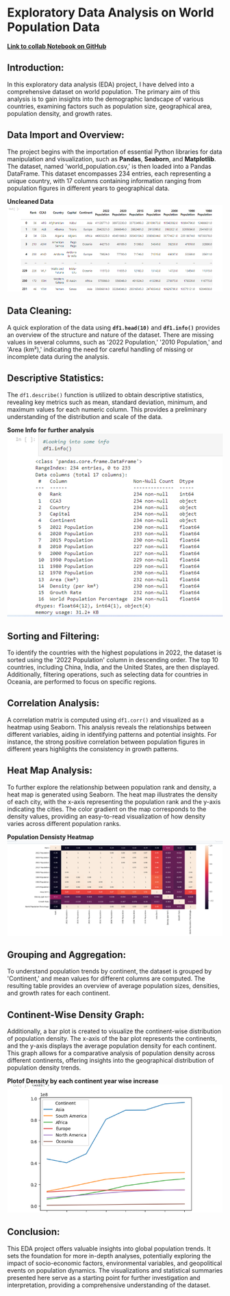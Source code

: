 
# Exploratory Data Analysis on World Population Data


[**Link to collab Notebook on GitHub**](https://github.com/ShomritaSingha/Data-Analyst-Portfolio-Projects/blob/main/Python%20projects/EDA_worldPopulation.ipynb)

## Introduction:

In this exploratory data analysis (EDA) project, I have delved into a comprehensive dataset on world population. The primary aim of this analysis is to gain insights into the demographic landscape of various countries, examining factors such as population size, geographical area, population density, and growth rates.

## Data Import and Overview:

The project begins with the importation of essential Python libraries for data manipulation and visualization, such as **Pandas**, **Seaborn**, and **Matplotlib**. The dataset, named 'world_population.csv,' is then loaded into a Pandas DataFrame. This dataset encompasses 234 entries, each representing a unique country, with 17 columns containing information ranging from population figures in different years to geographical data.

**Uncleaned Data**![Alt text of the image](https://github.com/ShomritaSingha/Data-Analyst-Portfolio-Projects/blob/main/Python%20projects/world%20population%20scrapped%20table.png)

## Data Cleaning:

A quick exploration of the data using **`df1.head(10)`** and **`df1.info()`** provides an overview of the structure and nature of the dataset. There are missing values in several columns, such as '2022 Population,' '2010 Population,' and 'Area (km²),' indicating the need for careful handling of missing or incomplete data during the analysis.

## Descriptive Statistics:

The `df1.describe()` function is utilized to obtain descriptive statistics, revealing key metrics such as mean, standard deviation, minimum, and maximum values for each numeric column. This provides a preliminary understanding of the distribution and scale of the data.

**Some Info for further analysis**![Alt text of the image](https://github.com/ShomritaSingha/Data-Analyst-Portfolio-Projects/blob/main/Python%20projects/info%20about%20the%20table.png)

## Sorting and Filtering:

To identify the countries with the highest populations in 2022, the dataset is sorted using the '2022 Population' column in descending order. The top 10 countries, including China, India, and the United States, are then displayed. Additionally, filtering operations, such as selecting data for countries in Oceania, are performed to focus on specific regions.

## Correlation Analysis:

A correlation matrix is computed using `df1.corr()` and visualized as a heatmap using Seaborn. This analysis reveals the relationships between different variables, aiding in identifying patterns and potential insights. For instance, the strong positive correlation between population figures in different years highlights the consistency in growth patterns.

## Heat Map Analysis:

To further explore the relationship between population rank and density, a heat map is generated using Seaborn. The heat map illustrates the density of each city, with the x-axis representing the population rank and the y-axis indicating the cities. The color gradient on the map corresponds to the density values, providing an easy-to-read visualization of how density varies across different population ranks.

**Population Densisty Heatmap**![Alt text of the image](https://github.com/ShomritaSingha/Data-Analyst-Portfolio-Projects/blob/main/Python%20projects/population%20heatmap.png)

## Grouping and Aggregation:

To understand population trends by continent, the dataset is grouped by 'Continent,' and mean values for different columns are computed. The resulting table provides an overview of average population sizes, densities, and growth rates for each continent.

## Continent-Wise Density Graph:

Additionally, a bar plot is created to visualize the continent-wise distribution of population density. The x-axis of the bar plot represents the continents, and the y-axis displays the average population density for each continent. This graph allows for a comparative analysis of population density across different continents, offering insights into the geographical distribution of population density trends.

**Plotof Density by each continent year wise increase** ![Alt text of the image](https://github.com/ShomritaSingha/Data-Analyst-Portfolio-Projects/blob/main/Python%20projects/plot.png)

## Conclusion:

This EDA project offers valuable insights into global population trends. It sets the foundation for more in-depth analyses, potentially exploring the impact of socio-economic factors, environmental variables, and geopolitical events on population dynamics. The visualizations and statistical summaries presented here serve as a starting point for further investigation and interpretation, providing a comprehensive understanding of the dataset.
